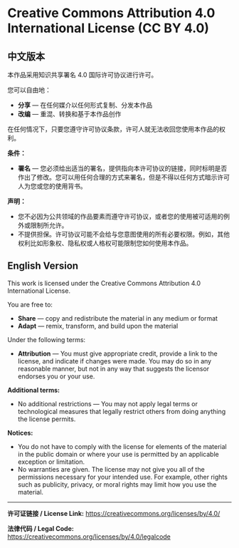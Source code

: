 # Creative Commons Attribution 4.0 International License (CC BY 4.0)

## 中文版本

本作品采用知识共享署名 4.0 国际许可协议进行许可。

您可以自由地：
- **分享** — 在任何媒介以任何形式复制、分发本作品
- **改编** — 重混、转换和基于本作品创作

在任何情况下，只要您遵守许可协议条款，许可人就无法收回您使用本作品的权利。

**条件：**
- **署名** — 您必须给出适当的署名，提供指向本许可协议的链接，同时标明是否作出了修改。您可以用任何合理的方式来署名，但是不得以任何方式暗示许可人为您或您的使用背书。

**声明：**
- 您不必因为公共领域的作品要素而遵守许可协议，或者您的使用被可适用的例外或限制所允许。
- 不提供担保。许可协议可能不会给与您意图使用的所有必要权限。例如，其他权利比如形象权、隐私权或人格权可能限制您如何使用本作品。

## English Version

This work is licensed under the Creative Commons Attribution 4.0 International License.

You are free to:
- **Share** — copy and redistribute the material in any medium or format
- **Adapt** — remix, transform, and build upon the material

Under the following terms:
- **Attribution** — You must give appropriate credit, provide a link to the license, and indicate if changes were made. You may do so in any reasonable manner, but not in any way that suggests the licensor endorses you or your use.

**Additional terms:**
- No additional restrictions — You may not apply legal terms or technological measures that legally restrict others from doing anything the license permits.

**Notices:**
- You do not have to comply with the license for elements of the material in the public domain or where your use is permitted by an applicable exception or limitation.
- No warranties are given. The license may not give you all of the permissions necessary for your intended use. For example, other rights such as publicity, privacy, or moral rights may limit how you use the material.

---

**许可证链接 / License Link:** https://creativecommons.org/licenses/by/4.0/

**法律代码 / Legal Code:** https://creativecommons.org/licenses/by/4.0/legalcode 